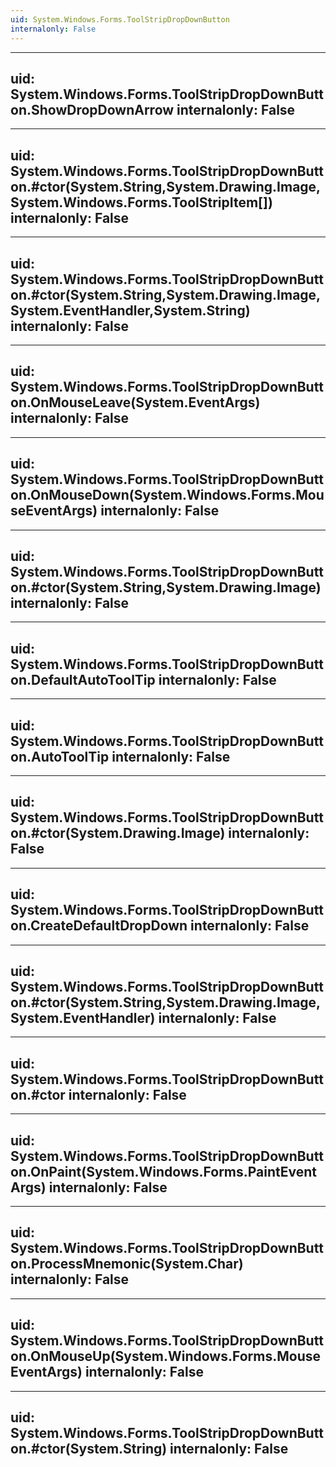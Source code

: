 ```yaml
---
uid: System.Windows.Forms.ToolStripDropDownButton
internalonly: False
---
```


---
uid: System.Windows.Forms.ToolStripDropDownButton.ShowDropDownArrow
internalonly: False
---

---
uid: System.Windows.Forms.ToolStripDropDownButton.#ctor(System.String,System.Drawing.Image,System.Windows.Forms.ToolStripItem[])
internalonly: False
---

---
uid: System.Windows.Forms.ToolStripDropDownButton.#ctor(System.String,System.Drawing.Image,System.EventHandler,System.String)
internalonly: False
---

---
uid: System.Windows.Forms.ToolStripDropDownButton.OnMouseLeave(System.EventArgs)
internalonly: False
---

---
uid: System.Windows.Forms.ToolStripDropDownButton.OnMouseDown(System.Windows.Forms.MouseEventArgs)
internalonly: False
---

---
uid: System.Windows.Forms.ToolStripDropDownButton.#ctor(System.String,System.Drawing.Image)
internalonly: False
---

---
uid: System.Windows.Forms.ToolStripDropDownButton.DefaultAutoToolTip
internalonly: False
---

---
uid: System.Windows.Forms.ToolStripDropDownButton.AutoToolTip
internalonly: False
---

---
uid: System.Windows.Forms.ToolStripDropDownButton.#ctor(System.Drawing.Image)
internalonly: False
---

---
uid: System.Windows.Forms.ToolStripDropDownButton.CreateDefaultDropDown
internalonly: False
---

---
uid: System.Windows.Forms.ToolStripDropDownButton.#ctor(System.String,System.Drawing.Image,System.EventHandler)
internalonly: False
---

---
uid: System.Windows.Forms.ToolStripDropDownButton.#ctor
internalonly: False
---

---
uid: System.Windows.Forms.ToolStripDropDownButton.OnPaint(System.Windows.Forms.PaintEventArgs)
internalonly: False
---

---
uid: System.Windows.Forms.ToolStripDropDownButton.ProcessMnemonic(System.Char)
internalonly: False
---

---
uid: System.Windows.Forms.ToolStripDropDownButton.OnMouseUp(System.Windows.Forms.MouseEventArgs)
internalonly: False
---

---
uid: System.Windows.Forms.ToolStripDropDownButton.#ctor(System.String)
internalonly: False
---
